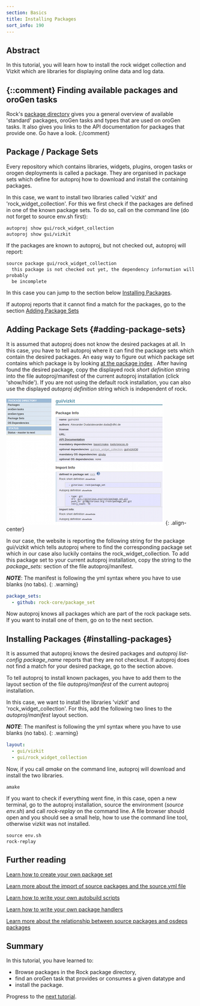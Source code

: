 ```yaml
---
section: Basics
title: Installing Packages
sort_info: 190
---
```


Abstract
-----------
In this tutorial, you will learn how to install the rock widget collection 
and Vizkit which are libraries for displaying online data and log data.

{::comment}
Finding available packages and oroGen tasks
-------------
Rock's [package directory](../../package_directory.html) gives you a general
overview of available 'standard' packages, oroGen tasks and types that are used
on oroGen tasks. It also gives you links to the API documentation for packages
that provide one. Go have a look.
{:/comment}

Package / Package Sets
-----------
Every repository which contains libraries, widgets, plugins, orogen tasks or orogen deployments 
is called a package. They are organised in package sets which define for autoproj how to download
and install the containing packages.

In this case, we want to install two libraries called 'vizkit' and 'rock_widget_collection'. For this we first
check if the packages are defined in one of the known package sets. To do so,
call on the command line (do not forget to source env.sh first):

    autoproj show gui/rock_widget_collection
    autoproj show gui/vizkit

If the packages are known to autoproj, but not checked out, autoproj will
report:

~~~
source package gui/rock_widget_collection
  this package is not checked out yet, the dependency information will probably
  be incomplete
~~~

In this case you can jump to the section below [Installing Packages](#installing-packages).

If autoproj reports that it cannot find a match for the packages, go to the section [Adding Package Sets](#adding-package-sets)

Adding Package Sets {#adding-package-sets}
-----------
It is assumed that autoproj does not know the desired packages at all. In this
case, you have to tell autoproj where it can find the package sets which contain
the desired packages. An easy way to figure out which package set contains
which package is by looking
[at the package index](../../pkg/index.html)
. After having found the desired package, copy the displayed rock *short definition* 
string into the file autoproj/manifest of the current autoproj installation (click 'show/hide'). If you are not using the 
default rock installation, you can also use the displayed *autoproj definition* string which is independent of 
rock.

![Package set definition](package_set_definition.png)
{: .align-center}

In our case, the website is reporting the following string for the package gui/vizkit
which tells autoproj where to find the corresponding package set which in our case 
also luckily contains the rock_widget_collection. 
To add this package set to your current autoproj installation, copy the string to the
*package_sets:* section of the file autoproj/manifest.

***NOTE***: The manifest is following the yml syntax where you have to use blanks (no tabs).
{: .warning}

~~~ yaml
package_sets:
  - github: rock-core/package_set
~~~

Now autoproj knows all packages which are part of the rock package sets. If you want to install one of them,
go on to the next section.

Installing Packages {#installing-packages}
-----------
It is assumed that autoproj knows the desired packages and *autoproj list-config package_name* reports
that they are not checkout. If autoproj does not find a match for your desired package, go to the section above.

To tell autoproj to install known packages, you have to add them to the layout section of 
the file *autoproj/manifest* of the current autoproj installation. 

In this case, we want to install the libraries 'vizkit' and 'rock_widget_collection'. For this, add the following 
two lines to the _autoproj/manifest_ layout section. 

***NOTE***: The manifest is following the yml syntax where you have to use blanks (no tabs).
{: .warning}

~~~ yml
layout:
  - gui/vizkit
  - gui/rock_widget_collection
~~~

Now, if you call *amake* on the command line, autoproj will download and install the two libraries. 

    amake

If you want to check if everything went fine, in this case, open a new terminal, go to the
autoproj installation, source the environment (_source env.sh_) and call
_rock-replay_ on the command line. A file browser should open and you should see a small help, how to use the
command line tool, otherwise vizkit was not installed.
    
    source env.sh
    rock-replay

Further reading
---------------------
[Learn how to create your own package set](../autoproj/advanced/creating_pkg_set.html)

[Learn more about the import of source packages and the source.yml file](../autoproj/advanced/importers.html)

[Learn how to write your own autobuild scripts](../autoproj/advanced/autobuild.html)

[Learn how to write your own package handlers](../autoproj/advanced/writing_package_handlers.html)

[Learn more about the relationship between source packages and osdeps packages](../autoproj/advanced/osdeps.html)

Summary
---------------------
In this tutorial, you have learned to: 

 * Browse packages in the Rock package directory,
 * find an oroGen task that provides or consumes a given datatype and
 * install the package.

Progress to the [next tutorial](200_display_logging_and_replay.html).


